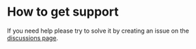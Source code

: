 # How to get support

If you need help please try to solve it by creating an issue on the [discussions page](https://github.com/doomcrewinc/dotfiles/discussions).
